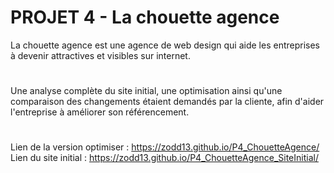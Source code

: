 # PROJET 4 - La chouette agence

La chouette agence est une agence de web design qui aide les entreprises à devenir attractives et visibles sur internet.

#

Une analyse complète du site initial, une optimisation ainsi qu'une comparaison des changements étaient demandés par la cliente,
afin d'aider l'entreprise à améliorer son référencement.
#
Lien de la version optimiser : https://zodd13.github.io/P4_ChouetteAgence/
Lien du site initial : https://zodd13.github.io/P4_ChouetteAgence_SiteInitial/



